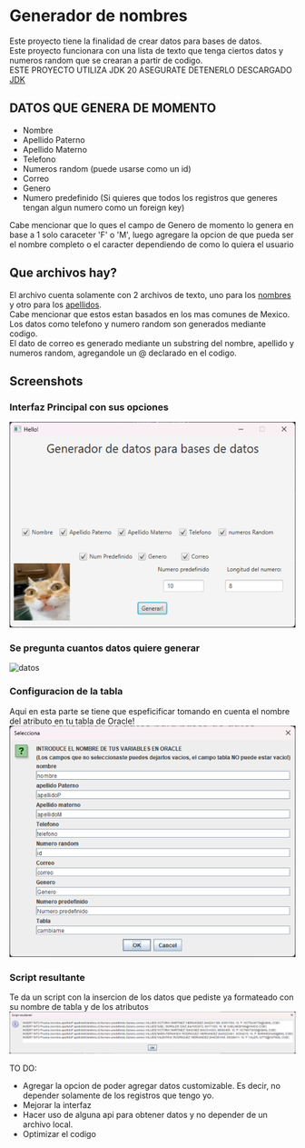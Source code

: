 # Generador de nombres
Este proyecto tiene la finalidad de crear datos para bases de datos.
<br>
Este proyecto funcionara con una lista de texto que tenga ciertos datos y numeros random
que se crearan a partir de codigo.<br>
ESTE PROYECTO UTILIZA JDK 20 ASEGURATE DETENERLO DESCARGADO
[JDK](https://www.oracle.com/mx/java/technologies/downloads/#jdk20-windows)

## DATOS QUE GENERA DE MOMENTO
- Nombre
- Apellido Paterno
- Apellido Materno
- Telefono
- Numeros random (puede usarse como un id)
- Correo
- Genero
- Numero predefinido (Si quieres que todos los registros que generes tengan algun numero como un foreign key)

Cabe mencionar que lo ques el campo de Genero de momento lo genera en base a 1 solo caraceter 'F' o 'M', luego agregare la opcion de que 
pueda ser el nombre completo o el caracter dependiendo de como lo quiera el usuario

## Que archivos hay?
El archivo cuenta solamente con 2 archivos de texto, uno para los [nombres](https://github.com/NexWan/Generador-de-datos/blob/master/src/main/resources/com/nexwan/generadornombres/nombres.txt) y otro
para los [apellidos](https://github.com/NexWan/Generador-de-datos/blob/master/src/main/resources/com/nexwan/generadornombres/apellidos.txt).<br>
Cabe mencionar que estos estan basados en los mas comunes de Mexico.<br>
Los datos como telefono y numero random son generados mediante codigo.<br>
El dato de correo es generado mediante un substring del nombre, apellido y numeros random, agregandole un @ declarado en el codigo.

## Screenshots
### Interfaz Principal con sus opciones
![Interfaz principal](ImagesForGit/MainGUI.png)

### Se pregunta cuantos datos quiere generar
![datos](https://i.imgur.com/Dqc7qCR.png)

### Configuracion de la tabla
Aqui en esta parte se tiene que espeficificar tomando en cuenta el nombre del atributo en tu tabla de Oracle!<br>
![tablas](ImagesForGit/Filling.png)

### Script resultante
Te da un script con la insercion de los datos que pediste ya formateado con su nombre de tabla y de los atributos<br>
![image](ImagesForGit/Result.png)

TO DO:
- Agregar la opcion de poder agregar datos customizable.
    Es decir, no depender solamente de los registros que tengo yo.
- Mejorar la interfaz
- Hacer uso de alguna api para obtener datos y no depender de un archivo local.
- Optimizar el codigo
